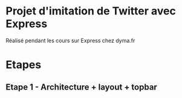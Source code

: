# Projet d'imitation de Twitter avec Express

Réalisé pendant les cours sur Express chez dyma.fr

# Etapes

## Etape 1 - Architecture + layout + topbar
